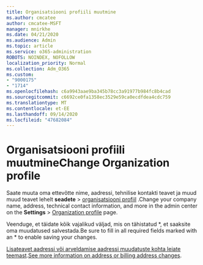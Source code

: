 ```yaml
---
title: Organisatsiooni profiili muutmine
ms.author: cmcatee
author: cmcatee-MSFT
manager: mnirkhe
ms.date: 04/21/2020
ms.audience: Admin
ms.topic: article
ms.service: o365-administration
ROBOTS: NOINDEX, NOFOLLOW
localization_priority: Normal
ms.collection: Adm_O365
ms.custom:
- "9000175"
- "1714"
ms.openlocfilehash: c6a9943aae9ba345b78cc3a91977b984fc8b4cad
ms.sourcegitcommit: c6692ce0fa1358ec3529e59ca0ecdfdea4cdc759
ms.translationtype: MT
ms.contentlocale: et-EE
ms.lasthandoff: 09/14/2020
ms.locfileid: "47682084"
---
```

# <a name="change-organization-profile"></a><span data-ttu-id="8be69-102">Organisatsiooni profiili muutmine</span><span class="sxs-lookup"><span data-stu-id="8be69-102">Change Organization profile</span></span>

<span data-ttu-id="8be69-103">Saate muuta oma ettevõtte nime, aadressi, tehnilise kontakti teavet ja muud muud teavet lehelt **seadete**  >  [organisatsiooni profiil](https://go.microsoft.com/fwlink/p/?linkid=2067339) .</span><span class="sxs-lookup"><span data-stu-id="8be69-103">Change your company name, address, technical contact information, and more in the admin center on the **Settings** > [Organization profile](https://go.microsoft.com/fwlink/p/?linkid=2067339) page.</span></span>

<span data-ttu-id="8be69-104">Veenduge, et täidate kõik vajalikud väljad, mis on tähistatud \*, et saaksite oma muudatused salvestada.</span><span class="sxs-lookup"><span data-stu-id="8be69-104">Be sure to fill in all required fields marked with an \* to enable saving your changes.</span></span>

<span data-ttu-id="8be69-105">[Lisateavet aadressi või arveldamise aadressi muudatuste kohta leiate teemast](https://docs.microsoft.com/microsoft-365/admin/manage/change-address-contact-and-more).</span><span class="sxs-lookup"><span data-stu-id="8be69-105">[See more information on address or billing address changes](https://docs.microsoft.com/microsoft-365/admin/manage/change-address-contact-and-more).</span></span>